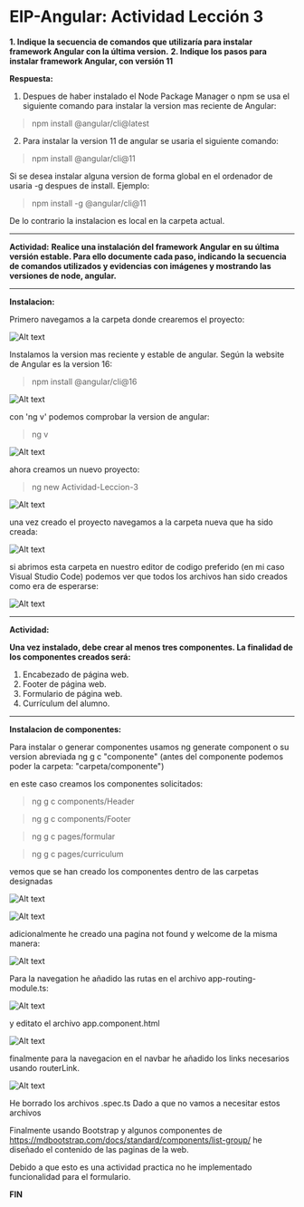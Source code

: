 # EIP-Angular: Actividad Lección 3 

**1. Indique la secuencia de comandos que utilizaría para instalar framework Angular con la última version.**
**2. Indique los pasos para instalar framework Angular, con versión 11**

**Respuesta:**

1. Despues de haber instalado el Node Package Manager o npm se usa el siguiente comando para instalar la version mas reciente de Angular:

> npm install @angular/cli@latest

2. Para instalar la version 11 de angular se usaria el siguiente comando:

> npm install @angular/cli@11

Si se desea instalar alguna version de forma global en el ordenador de usaria -g despues de install. Ejemplo:

> npm install -g @angular/cli@11

De lo contrario la instalacion es local en la carpeta actual.

***

**Actividad:**
**Realice una instalación del framework Angular en su última versión estable. Para ello documente cada paso, indicando la secuencia de comandos utilizados y evidencias con imágenes y mostrando las versiones de node, angular.**




***
**Instalacion:**

Primero navegamos a la carpeta donde crearemos el proyecto:

![Alt text](<Activity-Images/Screenshot 2023-07-17 at 08.52.17.png>)

Instalamos la version mas reciente y estable de angular. Según la website de Angular es la version 16:

> npm install @angular/cli@16

![Alt text](<Activity-Images/Screenshot 2023-07-17 at 08.53.16.png>)

con 'ng v' podemos comprobar la version de angular:
> ng v

![Alt text](<Activity-Images/Screenshot 2023-07-17 at 08.54.42.png>)

ahora creamos un nuevo proyecto:

> ng new Actividad-Leccion-3
 
![Alt text](<Activity-Images/Screenshot 2023-07-17 at 08.57.50.png>)

una vez creado el proyecto navegamos a la carpeta nueva que ha sido creada:

![Alt text](<Activity-Images/Screenshot 2023-07-17 at 08.58.15.png>)

si abrimos esta carpeta en nuestro editor de codigo preferido (en mi caso Visual Studio Code) podemos ver que todos los archivos han sido creados como era de esperarse:

![Alt text](<Activity-Images/Screenshot 2023-07-17 at 09.03.15.png>)


***

**Actividad:**

**Una vez instalado, debe crear al menos tres componentes. La finalidad de los
componentes creados será:**

1. Encabezado de página web.
2. Footer de página web.
3. Formulario de página web.
4. Currículum del alumno.





***
**Instalacion de componentes:**

Para instalar o generar componentes usamos ng generate component o su version abreviada ng g c "componente" (antes del componente podemos poder la carpeta: "carpeta/componente")

en este caso creamos los componentes solicitados:

> ng g c components/Header

> ng g c components/Footer

> ng g c pages/formular

> ng g c pages/curriculum

vemos que se han creado los componentes dentro de las carpetas designadas 

![Alt text](<Activity-Images/Screenshot 2023-07-17 at 09.30.17.png>)

![Alt text](<Activity-Images/Screenshot 2023-07-17 at 09.31.15.png>)

adicionalmente he creado una pagina not found y welcome de la misma manera:

![Alt text](<Activity-Images/Screenshot 2023-07-17 at 13.16.37.png>)

Para la navegation he añadido las rutas en el archivo app-routing-module.ts:

![Alt text](<Activity-Images/Screenshot 2023-07-17 at 13.20.06.png>)

y editato el archivo app.component.html

![Alt text](<Activity-Images/Screenshot 2023-07-17 at 13.20.23.png>)

finalmente para la navegacion en el navbar he añadido los links necesarios usando routerLink.

![Alt text](<Activity-Images/Screenshot 2023-07-17 at 13.22.39.png>)

He borrado los archivos .spec.ts Dado a que no vamos a necesitar estos archivos 

Finalmente usando Bootstrap y algunos componentes de https://mdbootstrap.com/docs/standard/components/list-group/ he diseñado el contenido de las paginas de la web.

Debido a que esto es una actividad practica no he implementado funcionalidad para el formulario.

**FIN**
